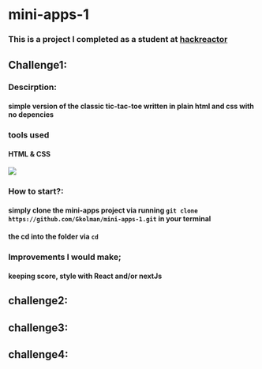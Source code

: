 # mini-apps-1

### This is a project I completed as a student at [hackreactor](http://hackreactor.com)

## Challenge1:

### Descirption:
#### simple version of the classic tic-tac-toe written in plain html and css with no depencies

### tools used
#### HTML & CSS

  ![](../images/tic-tac-toe.gif)

### How to start?:
####  simply clone the mini-apps project via running `git clone https://github.com/Gkolman/mini-apps-1.git` in your terminal
#### the cd into the folder via `cd `

 ### Improvements I would make;
 #### keeping score, style with React and/or nextJs

## challenge2:

## challenge3:

## challenge4:

